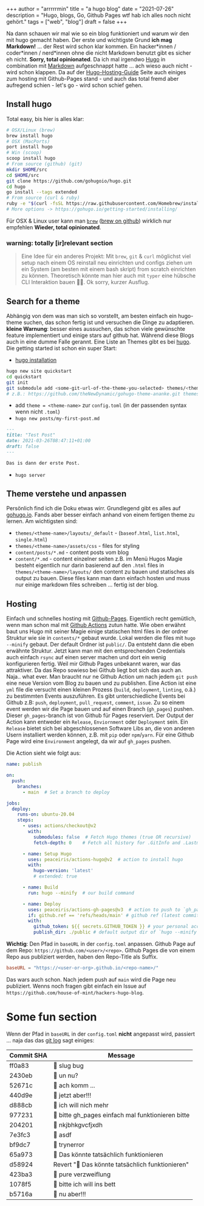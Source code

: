 +++
author = "arrrrrmin"
title = "a hugo blog"
date = "2021-07-26"
description = "Hugo, blogs, Go, Github Pages wtf hab ich alles noch nicht gehört."
tags = ["web", "blog"]
draft = false
+++

Na dann schauen wir mal wie so ein blog funktioniert und warum wir den mit hugo gemacht haben. Der erste und wichtigste Grund **ich mag Markdown!** ... der Rest wird schon klar kommen. Ein hacker\*innen / coder\*innen / nerd\*innen ohne die nicht Markdown benutzt gibt es sicher eh nicht. **Sorry, total opinionated**.  Da ich mal irgendwo [Hugo](https://gohugo.io/) in combination mit [Markdown](https://guides.github.com/features/mastering-markdown/) aufgeschnappt hatte ... ach wieso auch nicht - wird schon klappen. Da auf der [Hugo-Hosting-Guide](https://gohugo.io/hosting-and-deployment/hosting-on-github/) Seite auch einiges zum hosting mit Github-Pages stand - und auch das total fremd aber aufregend schien - let's go - wird schon schief gehen. 

## Install hugo

Total easy, bis hier is alles klar:

```bash
# OSX/Linux (brew)
brew install hugo
# OSX (MacPorts)
port install hugo
# Win (scoop)
scoop install hugo
# From source (github) (git)
mkdir $HOME/src
cd $HOME/src
git clone https://github.com/gohugoio/hugo.git
cd hugo
go install --tags extended
# From source (curl & ruby)
ruby -e "$(curl -fsSL https://raw.githubusercontent.com/Homebrew/install/master/install)"
# More options -> https://gohugo.io/getting-started/installing/
```

Für OSX & Linux user kann man [`brew`](https://brew.sh/) ([brew on github](https://github.com/Homebrew/brew)) wirklich nur empfehlen **Wieder, total opinionated**.

### warning: totally [ir]relevant section
> Eine Idee für ein anderes Projekt: Mit `brew`, `git` & `curl` möglichst viel setup nach einem OS reinstall neu einrichten und configs ziehen um ein System (am besten mit einem bash skript) from scratch einrichten zu können. Theoretisch könnte man hier auch mit `typer` eine hübsche CLI Interaktion bauen :man_shrugging:. Ok sorry, kurzer Ausflug. 

## Search for a theme

Abhängig von dem was man sich so vorstellt, am besten einfach ein hugo-theme suchen, das schon fertig ist und versuchen die Dinge zu adaptieren. **kleine Warnung**: besser eines aussuchen, das schon viele gewünschte feature implementiert und einige stars auf github hat. Während diese Blogs auch in eine dumme Falle gerannt. Eine Liste an Themes gibt es bei [hugo](https://themes.gohugo.io/). Die getting started ist schon ein super Start:

* [hugo installation](#install-hugo)
```bash
hugo new site quickstart
cd quickstart
git init
git submodule add <some-git-url-of-the-theme-you-selected> themes/<theme-name> 
# z.B.: https://github.com/theNewDynamic/gohugo-theme-ananke.git themes/ananke themes/ananke
```
* add `theme = <theme-name>` zur `config.toml` (in der passenden syntax wenn nicht `.toml`)
* `hugo new posts/my-first-post.md`
```md
---
title: "Test Post"
date: 2021-03-26T08:47:11+01:00
draft: false
---

Das is dann der erste Post.
```
* `hugo server`

## Theme verstehe und anpassen

Persönlich find ich die Doku etwas wirr. Grundlegend gibt es alles auf [gohugo.io](https://gohugo.io/). Fands aber besser einfach anhand von einem fertigen theme zu lernen. Am wichtigsten sind:
* `themes/<theme-name>/layouts/_default` - (`baseof.html`, `list.html`, `single.html`)
* `themes/<theme-name>/assets/css` - files for styling
* `content/posts/*.md` - content posts vom blog
* `content/*.md` - content einzelner seiten z.B. im Menü
Hugos Magie besteht eigentlich nur darin basierend auf den `.html` files in `themes/<theme-name>/layouts/` den content zu bauen und statisches als output zu bauen. Diese files kann man dann einfach hosten und muss nur einige markdown files schreiben ... fertig ist der blog.

## Hosting

Einfach und schnelles hosting mit [Github-Pages](https://pages.github.com/). Eigentlich recht gemütlich, wenn man schon mal mit [Github Actions](https://github.com/features/actions) zutun hatte. Wie oben erwähnt baut uns Hugo mit seiner Magie einige statischen html files in der ordner Struktur wie sie in `contents/*` gebaut wurde. Lokal werden die files mit `hugo --minify` gebaut. Der default Ordner ist `public/`. Da entsteht dann die eben erwähnte Struktur. Jetzt kann man mit den entsprechenden Credentials auch einfach `rsync` auf einen server machen und dort ein wenig konfigurieren fertig. Weil mir Github Pages unbekannt waren, war das attraktiver. Da das Repo sowieso bei Github liegt bot sich das auch an. Naja.. what ever.
Man braucht nur ne Github Action um nach jedem `git push` eine neue Version vom Blog zu bauen und zu publishen. Eine Action ist eine `yml` file die versucht einen kleinen Prozess (`build`, `deployment`, `linting`, o.ä.) zu bestimmten Events auszuführen. Es gibt unterschiedliche Events bei Github z.B: `push`, `deployment`, `pull_request`, `comment`, `issue`. Zu so einem event werden wir die Page bauen und auf einen Branch (`gh_pages`) pushen. Dieser `gh_pages`-branch ist von Github für Pages reserviert. Der Output der Action kann entweder ein `Release`, `Enviornment` oder `Deployment` sein. Ein `Release` bietet sich bei abgeschlossenen Software Libs an, die von anderen Usern installiert werden können, z.B. mit `pip` oder `npm`/`yarn`. Für eine Github Page wird eine `Environment` angelegt, da wir auf `gh_pages` pushen. 

Die Action sieht wie folgt aus:
```yaml
name: publish

on:
  push:
    branches:
      - main  # Set a branch to deploy

jobs:
  deploy:
    runs-on: ubuntu-20.04
    steps:
      - uses: actions/checkout@v2
        with:
          submodules: false  # Fetch Hugo themes (true OR recursive)
          fetch-depth: 0    # Fetch all history for .GitInfo and .Lastmod

      - name: Setup Hugo
        uses: peaceiris/actions-hugo@v2  # action to install hugo
        with:
          hugo-version: 'latest'
          # extended: true

      - name: Build
        run: hugo --minify  # our build command

      - name: Deploy
        uses: peaceiris/actions-gh-pages@v3  # action to push to `gh_pages`
        if: github.ref == 'refs/heads/main' # github ref (latest commit sha)
        with:
          github_token: ${{ secrets.GITHUB_TOKEN }} # your personal access tokens
          publish_dir: ./public # default output dir of `hugo --minify`
```

**Wichtig**: Den Pfad in `baseURL` in der `config.toml` anpassen. Github Page auf dem Repo: `https://github.com/<user>/<repo>`. Github Pages die von einem Repo aus publiziert werden, haben den Repo-Title als Suffix.
```toml
baseURL = "https://<user-or-org>.github.io/<repo-name>/"
``` 

Das wars auch schon. Nach jedem push auf `main` wird die Page neu publiziert. Wenns noch fragen gibt einfach ein Issue auf `https://github.com/house-of-mint/hackers-hugo-blog`.

# Some fun section

Wenn der Pfad in `baseURL` in der `config.toml` **nicht** angepasst wird, passiert ... naja das das [git log](https://github.com/house-of-mint/hackers-hugo-blog/commits/main) sagt einiges:

|Commit SHA| Message |
|-----|----------------------------------|
| ff0a83 | :bug: slug bug |
| 2430eb | :bug: un nu? |
| 52671c | :bug: ach komm ... |
| 440d9e | :bug: jetzt aber!!! |
| d888cb | :bug: ich will nich mehr |
| 977231 | :bug: bitte gh_pages einfach mal funktionieren bitte |
| 204201 | :bug: nkjbhkgvcfjxdh |
| 7e3fc3 | :art: asdf |
| bf9dc7 | :bug: trynerror |
| 65a973 | :bug: Das könnte tatsächlich funktionieren |
| d58924 | Revert ":bug: Das könnte tatsächlich funktionieren" |
| 423ba3 | :bug: pure verzweiflung |
| 1078f5 | :bug: bitte ich will ins bett |
| b5716a | :tada: nu aber!!! |



